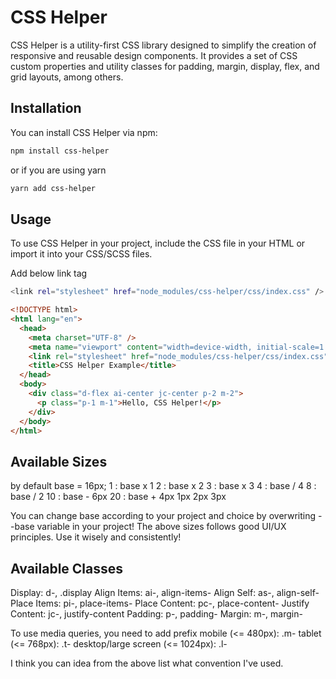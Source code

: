 # CSS Helper

CSS Helper is a utility-first CSS library designed to simplify the creation of responsive and reusable design components. It provides a set of CSS custom properties and utility classes for padding, margin, display, flex, and grid layouts, among others.

## Installation

You can install CSS Helper via npm:

```bash
npm install css-helper
```

or if you are using yarn

```bash
yarn add css-helper
```

## Usage

To use CSS Helper in your project, include the CSS file in your HTML or import it into your CSS/SCSS files.

Add below link tag

```bash
<link rel="stylesheet" href="node_modules/css-helper/css/index.css" />
```

```html
<!DOCTYPE html>
<html lang="en">
  <head>
    <meta charset="UTF-8" />
    <meta name="viewport" content="width=device-width, initial-scale=1.0" />
    <link rel="stylesheet" href="node_modules/css-helper/css/index.css" />
    <title>CSS Helper Example</title>
  </head>
  <body>
    <div class="d-flex ai-center jc-center p-2 m-2">
      <p class="p-1 m-1">Hello, CSS Helper!</p>
    </div>
  </body>
</html>
```

## Available Sizes

by default base = 16px;
1 : base x 1
2 : base x 2
3 : base x 3
4 : base / 4
8 : base / 2
10 : base - 6px
20 : base + 4px
1px
2px
3px

You can change base according to your project and choice by overwriting --base variable in your project!
The above sizes follows good UI/UX principles. Use it wisely and consistently!

## Available Classes

Display: d-, .display
Align Items: ai-, align-items-
Align Self: as-, align-self-
Place Items: pi-, place-items-
Place Content: pc-, place-content-
Justify Content: jc-, justify-content
Padding: p-, padding-
Margin: m-, margin-

To use media queries, you need to add prefix
mobile (<= 480px): .m-
tablet (<= 768px): .t-
desktop/large screen (<= 1024px): .l-

I think you can idea from the above list what convention I've used.
